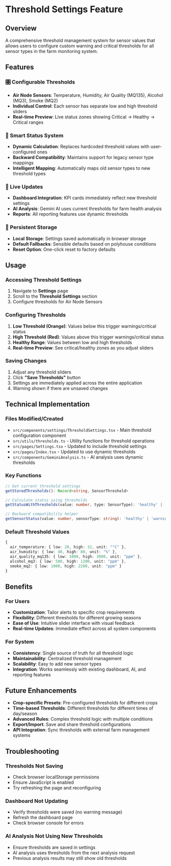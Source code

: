 # Threshold Settings Feature

## Overview
A comprehensive threshold management system for sensor values that allows users to configure custom warning and critical thresholds for all sensor types in the farm monitoring system.

## Features

### 🎛️ Configurable Thresholds
- **Air Node Sensors**: Temperature, Humidity, Air Quality (MQ135), Alcohol (MQ3), Smoke (MQ2)
- **Individual Control**: Each sensor has separate low and high threshold sliders
- **Real-time Preview**: Live status zones showing Critical → Healthy → Critical ranges

### 🎯 Smart Status System
- **Dynamic Calculation**: Replaces hardcoded threshold values with user-configured ones
- **Backward Compatibility**: Maintains support for legacy sensor type mappings
- **Intelligent Mapping**: Automatically maps old sensor types to new threshold types

### 🔄 Live Updates
- **Dashboard Integration**: KPI cards immediately reflect new threshold settings
- **AI Analysis**: Gemini AI uses current thresholds for farm health analysis
- **Reports**: All reporting features use dynamic thresholds

### 💾 Persistent Storage
- **Local Storage**: Settings saved automatically in browser storage
- **Default Fallbacks**: Sensible defaults based on polyhouse conditions
- **Reset Option**: One-click reset to factory defaults

## Usage

### Accessing Threshold Settings
1. Navigate to **Settings** page
2. Scroll to the **Threshold Settings** section
3. Configure thresholds for Air Node Sensors

### Configuring Thresholds
1. **Low Threshold (Orange)**: Values below this trigger warnings/critical status
2. **High Threshold (Red)**: Values above this trigger warnings/critical status
3. **Healthy Range**: Values between low and high thresholds
4. **Real-time Preview**: See critical/healthy zones as you adjust sliders

### Saving Changes
1. Adjust any threshold sliders
2. Click **"Save Thresholds"** button
3. Settings are immediately applied across the entire application
4. Warning shown if there are unsaved changes

## Technical Implementation

### Files Modified/Created
- `src/components/settings/ThresholdSettings.tsx` - Main threshold configuration component
- `src/utils/thresholds.ts` - Utility functions for threshold operations
- `src/pages/Settings.tsx` - Updated to include threshold settings
- `src/pages/Index.tsx` - Updated to use dynamic thresholds
- `src/components/GeminiAnalysis.ts` - AI analysis uses dynamic thresholds

### Key Functions
```typescript
// Get current threshold settings
getStoredThresholds(): Record<string, SensorThreshold>

// Calculate status using thresholds
getStatusWithThresholds(value: number, type: SensorType): 'healthy' | 'warning' | 'critical'

// Backward compatibility helper
getSensorStatus(value: number, sensorType: string): 'healthy' | 'warning' | 'critical'
```

### Default Threshold Values
```typescript
{
  air_temperature: { low: 20, high: 32, unit: "°C" },
  air_humidity: { low: 40, high: 80, unit: "%" },
  air_quality_mq135: { low: 1000, high: 3000, unit: "ppm" },
  alcohol_mq3: { low: 500, high: 1200, unit: "ppm" },
  smoke_mq2: { low: 1000, high: 2200, unit: "ppm" }
}
```

## Benefits

### For Users
- **Customization**: Tailor alerts to specific crop requirements
- **Flexibility**: Different thresholds for different growing seasons
- **Ease of Use**: Intuitive slider interface with visual feedback
- **Real-time Updates**: Immediate effect across all system components

### For System
- **Consistency**: Single source of truth for all threshold logic
- **Maintainability**: Centralized threshold management
- **Scalability**: Easy to add new sensor types
- **Integration**: Works seamlessly with existing dashboard, AI, and reporting features

## Future Enhancements
- **Crop-specific Presets**: Pre-configured thresholds for different crops
- **Time-based Thresholds**: Different thresholds for different times of day/season
- **Advanced Rules**: Complex threshold logic with multiple conditions
- **Export/Import**: Save and share threshold configurations
- **API Integration**: Sync thresholds with external farm management systems

## Troubleshooting

### Thresholds Not Saving
- Check browser localStorage permissions
- Ensure JavaScript is enabled
- Try refreshing the page and reconfiguring

### Dashboard Not Updating
- Verify thresholds were saved (no warning message)
- Refresh the dashboard page
- Check browser console for errors

### AI Analysis Not Using New Thresholds
- Ensure thresholds are saved in settings
- AI analysis uses thresholds from the next analysis request
- Previous analysis results may still show old thresholds
